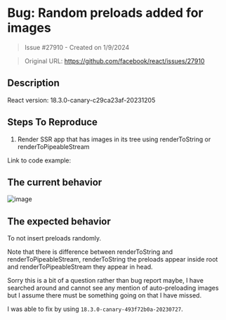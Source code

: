 # Bug: Random preloads added for images

> Issue #27910 - Created on 1/9/2024

> Original URL: https://github.com/facebook/react/issues/27910

## Description

<!--
  Please provide a clear and concise description of what the bug is. Include
  screenshots if needed. Please test using the latest version of the relevant
  React packages to make sure your issue has not already been fixed.
-->

React version: 18.3.0-canary-c29ca23af-20231205


## Steps To Reproduce

1. Render SSR app that has images in its tree using renderToString or renderToPipeableStream

<!--
  Your bug will get fixed much faster if we can run your code and it doesn't
  have dependencies other than React. Issues without reproduction steps or
  code examples may be immediately closed as not actionable.
-->

Link to code example:

<!--
  Please provide a CodeSandbox (https://codesandbox.io/s/new), a link to a
  repository on GitHub, or provide a minimal code example that reproduces the
  problem. You may provide a screenshot of the application if you think it is
  relevant to your bug report. Here are some tips for providing a minimal
  example: https://stackoverflow.com/help/mcve.
-->

## The current behavior

![image](https://github.com/facebook/react/assets/305164/2cb278b5-bdd0-43e4-9252-6e054a9481c6)


## The expected behavior

To not insert preloads randomly.

Note that there is difference between renderToString and renderToPipeableStream, renderToString the preloads appear inside root and renderToPipeableStream they appear in head.

Sorry this is a bit of a question rather than bug report maybe, I have searched around and cannot see any mention of auto-preloading images but I assume there must be something going on that I have missed. 

I was able to fix by using `18.3.0-canary-493f72b0a-20230727`.



